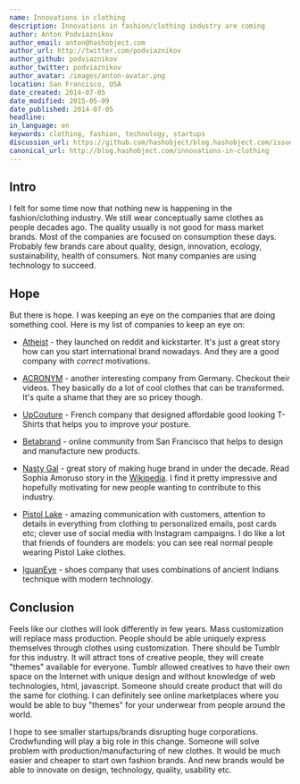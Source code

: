 ```yaml
---
name: Innovations in clothing
description: Innovations in fashion/clothing industry are coming
author: Anton Podviaznikov
author_email: anton@hashobject.com
author_url: http://twitter.com/podviaznikov
author_github: podviaznikov
author_twitter: podviaznikov
author_avatar: /images/anton-avatar.png
location: San Francisco, USA
date_created: 2014-07-05
date_modified: 2015-05-09
date_published: 2014-07-05
headline:
in_language: en
keywords: clothing, fashion, technology, startups
discussion_url: https://github.com/hashobject/blog.hashobject.com/issues/17
canonical_url: http://blog.hashobject.com/innovations-in-clothing
---
```


## Intro

I felt for some time now that nothing new is happening in the fashion/clothing industry.
We still wear conceptually same clothes as people decades ago. The quality usually is not good for
mass market brands. Most of the companies are focused on consumption these days. Probably few brands care
about quality, design, innovation, ecology, sustainability, health of consumers.
Not many companies are using technology to succeed.


## Hope

But there is hope. I was keeping an eye on the companies that are doing something cool.
Here is my list of companies to keep an eye on:

  * [Atheist](http://www.atheistberlin.com/atheist) - they launched on reddit and kickstarter.
  It's just a great story how can you start international brand nowadays. And they are a good company
  with *correct* motivations.

  * [ACRONYM](http://www.acrnm.com/) - another interesting company from Germany. Checkout their videos.
  They basically do a lot of cool clothes that can be transformed. It's quite a shame that they are so pricey though.

  * [UpCouture](http://upcouture.com/en/content/14-concept) - French company that designed affordable
  good looking T-Shirts that helps you to improve your posture.

  * [Betabrand](http://www.betabrand.com/) - online community from San Francisco that helps to design and manufacture new products.

  * [Nasty Gal](http://www.nastygal.com/) - great story of making huge brand in under the decade. Read Sophia Amoruso story in the [Wikipedia](http://en.wikipedia.org/wiki/Nasty_Gal). I find it pretty impressive and
  hopefully motivating for new people wanting to contribute to this industry.

  * [Pistol Lake](http://www.pistollake.com/) - amazing communication with customers, attention to details in everything from clothing to personalized emails, post cards etc;
  clever use of social media with Instagram campaigns. I do like a lot that friends of founders are models:
  you can see real normal people wearing Pistol Lake clothes.

  * [IguanEye](http://en.iguaneye.com/) - shoes company that uses combinations of ancient Indians technique with modern technology.



## Conclusion

Feels like our clothes will look differently in few years.
Mass customization will replace mass production. People should be able uniquely express themselves through clothes using customization. There should be Tumblr for this industry.
It will attract tons of creative people, they will create "themes" available for everyone.
Tumblr allowed creatives to have their own space on the Internet with unique
design and without knowledge of web technologies, html, javascript.
Someone should create product that will do the same for clothing. I can definitely see
online marketplaces where you would be able to buy "themes" for your underwear from people
around the world.


I hope to see smaller startups/brands disrupting huge corporations. Crodwfunding will play a big role in this change. Someone will solve problem with production/manufacturing of new clothes.
It would be much easier and cheaper to start own fashion brands.
And new brands would be able to innovate on design, technology, quality, usability etc.




